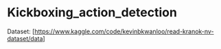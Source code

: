 # Kickboxing_action_detection

Dataset: [https://www.kaggle.com/code/kevinbkwanloo/read-kranok-nv-dataset/data]
